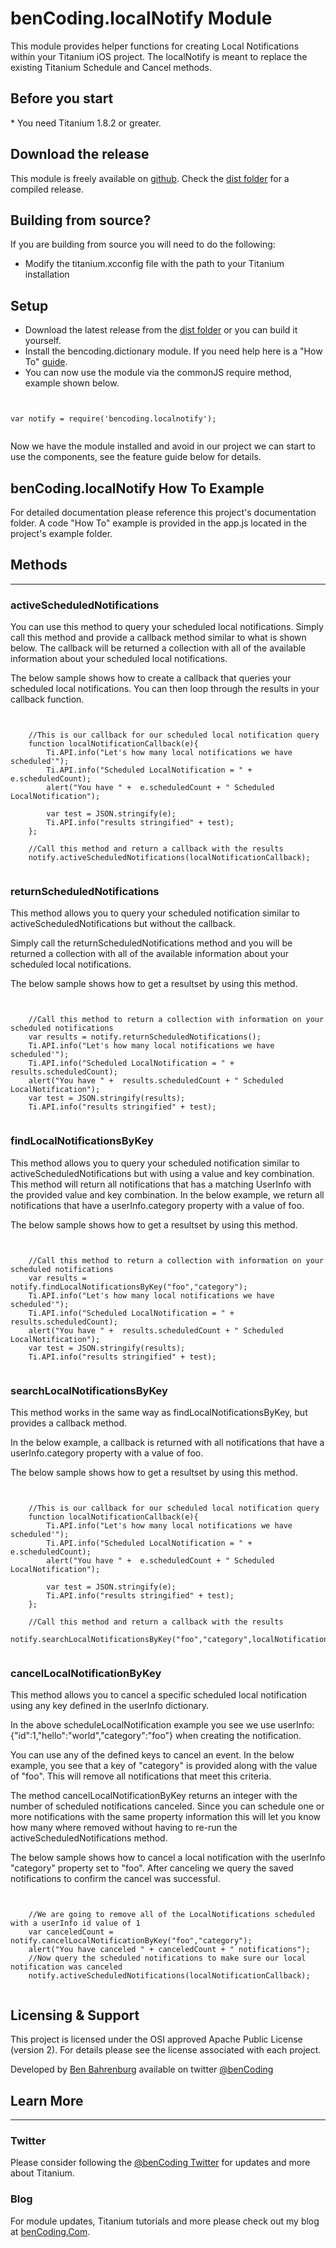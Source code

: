 <h1>benCoding.localNotify Module</h1>

This module provides helper functions for creating Local Notifications within your Titanium iOS project. The localNotify is meant to replace the existing Titanium Schedule and Cancel methods.

<h2>Before you start</h2>
* You need Titanium 1.8.2 or greater. 

<h2>Download the release</h2>

This module is freely available on [github](https://github.com/benbahrenburg/LocalNotify/). Check the [dist folder](https://github.com/benbahrenburg/LocalNotify/tree/master/dist) for a compiled release.

<h2>Building from source?</h2>

If you are building from source you will need to do the following:
* Modify the titanium.xcconfig file with the path to your Titanium installation

<h2>Setup</h2>

* Download the latest release from the [dist folder](https://github.com/benbahrenburg/LocalNotify/tree/master/dist)  or you can build it yourself.
* Install the bencoding.dictionary module. If you need help here is a "How To" [guide](https://wiki.appcelerator.org/display/guides/Configuring+Apps+to+Use+Modules). 
* You can now use the module via the commonJS require method, example shown below.

<pre><code>

var notify = require('bencoding.localnotify');

</code></pre>

Now we have the module installed and avoid in our project we can start to use the components, see the feature guide below for details.

<h2>benCoding.localNotify How To Example</h2>

For detailed documentation please reference this project's documentation folder.
A code "How To" example is provided in the app.js located in the project's example folder.

<h2>Methods</h2>
<hr />

<h3>activeScheduledNotifications</h3>
You can use this method to query your scheduled local notifications.  Simply call this method and provide a callback method similar to what is shown below.  The callback will be returned a collection with all of the available information about your scheduled local notifications.

The below sample shows how to create a callback that queries your scheduled local notifications. You can then loop through the results in your callback function.
<pre><code>

	//This is our callback for our scheduled local notification query
	function localNotificationCallback(e){
		Ti.API.info("Let's how many local notifications we have scheduled'");
		Ti.API.info("Scheduled LocalNotification = " + e.scheduledCount);	
		alert("You have " +  e.scheduledCount + " Scheduled LocalNotification");

		var test = JSON.stringify(e);
		Ti.API.info("results stringified" + test);
	};

	//Call this method and return a callback with the results
	notify.activeScheduledNotifications(localNotificationCallback);

</code></pre>

<h3>returnScheduledNotifications</h3>
This method allows you to query your scheduled notification similar to activeScheduledNotifications but without the callback.

Simply call the returnScheduledNotifications method and you will be returned a collection with all of the available information about your scheduled local notifications.

The below sample shows how to get a resultset by using this method.
<pre><code>

	//Call this method to return a collection with information on your scheduled notifications
	var results = notify.returnScheduledNotifications();
	Ti.API.info("Let's how many local notifications we have scheduled'");
	Ti.API.info("Scheduled LocalNotification = " + results.scheduledCount);	
	alert("You have " +  results.scheduledCount + " Scheduled LocalNotification");
	var test = JSON.stringify(results);
	Ti.API.info("results stringified" + test);	

</code></pre>

<h3>findLocalNotificationsByKey</h3>
This method allows you to query your scheduled notification similar to activeScheduledNotifications but with using a value and key combination.  This method will return all notifications that has a matching UserInfo with the provided value and key combination.  In the below example, we return all notifications that have a userInfo.category property with a value of foo.

The below sample shows how to get a resultset by using this method.
<pre><code>

	//Call this method to return a collection with information on your scheduled notifications
	var results = notify.findLocalNotificationsByKey("foo","category");
	Ti.API.info("Let's how many local notifications we have scheduled'");
	Ti.API.info("Scheduled LocalNotification = " + results.scheduledCount);	
	alert("You have " +  results.scheduledCount + " Scheduled LocalNotification");
	var test = JSON.stringify(results);
	Ti.API.info("results stringified" + test);

</code></pre>

<h3>searchLocalNotificationsByKey</h3>
This method works in the same way as findLocalNotificationsByKey, but provides a callback method.

In the below example, a callback is returned with all notifications that have a userInfo.category property with a value of foo.

The below sample shows how to get a resultset by using this method.
<pre><code>

	//This is our callback for our scheduled local notification query
	function localNotificationCallback(e){
		Ti.API.info("Let's how many local notifications we have scheduled'");
		Ti.API.info("Scheduled LocalNotification = " + e.scheduledCount);	
		alert("You have " +  e.scheduledCount + " Scheduled LocalNotification");

		var test = JSON.stringify(e);
		Ti.API.info("results stringified" + test);
	};

	//Call this method and return a callback with the results
	notify.searchLocalNotificationsByKey("foo","category",localNotificationCallback);

</code></pre>


<h3>cancelLocalNotificationByKey</h3>
This method allows you to cancel a specific scheduled local notification using any key defined in the userInfo dictionary.  

In the above scheduleLocalNotification example you see we use userInfo:{"id":1,"hello":"world","category":"foo"} when creating the notification.  

You can use any of the defined keys to cancel an event. In the below example, you see that a key of "category" is provided along with the value of "foo". This will remove all notifications that meet this criteria.

The method cancelLocalNotificationByKey returns an integer with the number of scheduled notifications canceled. Since you can schedule one or more notifications with the same property information this will let you know how many where removed without having to re-run the activeScheduledNotifications method. 

The below sample shows how to cancel a local notification with the userInfo "category" property set to "foo".  After canceling we query the saved notifications to confirm the cancel was successful.

<pre><code>

	//We are going to remove all of the LocalNotifications scheduled with a userInfo id value of 1
	var canceledCount =  notify.cancelLocalNotificationByKey("foo","category");
	alert("You have canceled " + canceledCount + " notifications");
	//Now query the scheduled notifications to make sure our local notification was canceled
	notify.activeScheduledNotifications(localNotificationCallback);

</code></pre>


<h2>Licensing & Support</h2>

This project is licensed under the OSI approved Apache Public License (version 2). For details please see the license associated with each project.

Developed by [Ben Bahrenburg](http://bahrenburgs.com) available on twitter [@benCoding](http://twitter.com/benCoding)

<h2>Learn More</h2>
<hr />
<h3>Twitter</h3>

Please consider following the [@benCoding Twitter](http://www.twitter.com/benCoding) for updates 
and more about Titanium.

<h3>Blog</h3>

For module updates, Titanium tutorials and more please check out my blog at [benCoding.Com](http://benCoding.com). 

